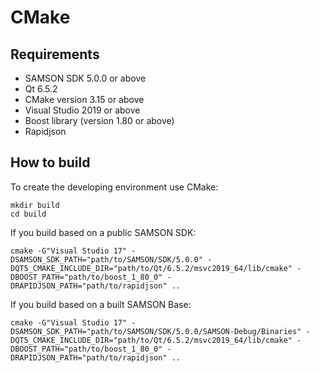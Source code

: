 # CMake

## Requirements

- SAMSON SDK 5.0.0 or above
- Qt 6.5.2
- CMake version 3.15 or above
- Visual Studio 2019 or above
- Boost library (version 1.80 or above)
- Rapidjson

## How to build

To create the developing environment use CMake:

```shell
mkdir build
cd build
```

If you build based on a public SAMSON SDK:

```shell
cmake -G"Visual Studio 17" -DSAMSON_SDK_PATH="path/to/SAMSON/SDK/5.0.0" -DQT5_CMAKE_INCLUDE_DIR="path/to/Qt/6.5.2/msvc2019_64/lib/cmake" -DBOOST_PATH="path/to/boost_1_80_0" -DRAPIDJSON_PATH="path/to/rapidjson" ..
```

If you build based on a built SAMSON Base:

```shell
cmake -G"Visual Studio 17" -DSAMSON_SDK_PATH="path/to/SAMSON/SDK/5.0.0/SAMSON-Debug/Binaries" -DQT5_CMAKE_INCLUDE_DIR="path/to/Qt/6.5.2/msvc2019_64/lib/cmake" -DBOOST_PATH="path/to/boost_1_80_0" -DRAPIDJSON_PATH="path/to/rapidjson" ..
```
